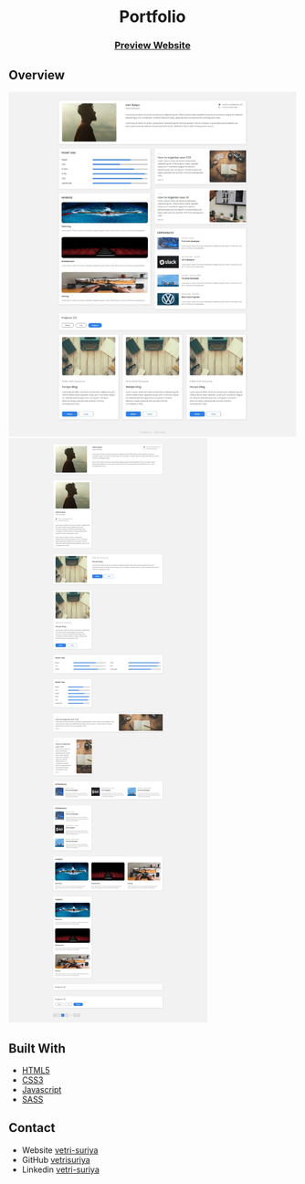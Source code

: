 <h1 align="center">Portfolio</h1>

<div align="center">
  <h3>
    <a href="https://rvs-portfolio.onrender.com/">Preview Website</a>
  </h3>
</div>

## Overview

![screenshot](screenshot__1.jpeg)
![screenshot](screenshot__2.jpeg)

## Built With

- [HTML5](#!)
- [CSS3](#!)
- [Javascript](#!)
- [SASS](https://sass-lang.com/)

## Contact

- Website [vetri-suriya](https://vetri-suriya.web.app/)
- GitHub [vetrisuriya](https://github.com/vetrisuriya)
- Linkedin [vetri-suriya](https://www.linkedin.com/in/vetri-suriya/)
